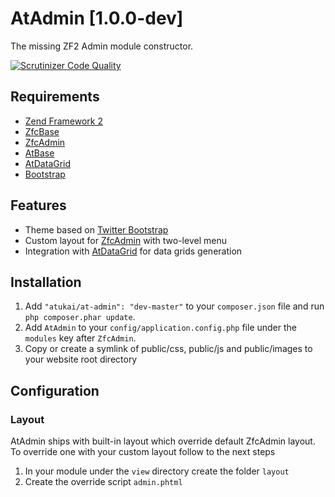 # AtAdmin [1.0.0-dev]

The missing ZF2 Admin module constructor.

[![Scrutinizer Code Quality](https://scrutinizer-ci.com/g/atukai/AtAdmin/badges/quality-score.png?b=master)](https://scrutinizer-ci.com/g/atukai/AtAdmin/?branch=master)

## Requirements

* [Zend Framework 2](https://github.com/zendframework/zf2)
* [ZfcBase](https://github.com/zf-commons/ZfcBase)
* [ZfcAdmin](https://github.com/ZF-Commons/ZfcAdmin)
* [AtBase](https://github.com/atukai/AtBase)
* [AtDataGrid](https://github.com/atukai/AtDataGrid)
* [Bootstrap](http://getbootstrap.com/)

## Features

* Theme based on [Twitter Bootstrap](http://getbootstrap.com/)
* Custom layout for [ZfcAdmin](https://github.com/ZF-Commons/ZfcAdmin) with two-level menu
* Integration with [AtDataGrid](https://github.com/atukai/AtDataGrid) for data grids generation

## Installation

 1. Add `"atukai/at-admin": "dev-master"` to your `composer.json` file and run `php composer.phar update`.
 2. Add `AtAdmin` to your `config/application.config.php` file under the `modules` key after `ZfcAdmin`.
 3. Copy or create a symlink of public/css, public/js and public/images to your website root directory

## Configuration

### Layout
AtAdmin ships with built-in layout which override default ZfcAdmin layout.
To override one with your custom layout follow to the next steps

1. In your module under the `view` directory create the folder `layout`
2. Create the override script `admin.phtml`